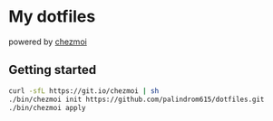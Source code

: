 # My dotfiles

powered by [chezmoi](https://www.chezmoi.io)

## Getting started

```sh
curl -sfL https://git.io/chezmoi | sh
./bin/chezmoi init https://github.com/palindrom615/dotfiles.git
./bin/chezmoi apply
```

